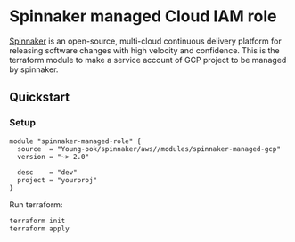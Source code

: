 # Spinnaker managed Cloud IAM role
[Spinnaker](https://spinnaker.io/) is an open-source, multi-cloud continuous delivery platform for releasing software changes with high velocity and confidence. This is the terraform module to make a service account of GCP project to be managed by spinnaker.

## Quickstart
### Setup
```hcl
module "spinnaker-managed-role" {
  source  = "Young-ook/spinnaker/aws//modules/spinnaker-managed-gcp"
  version = "~> 2.0"

  desc    = "dev"
  project = "yourproj"
}
```
Run terraform:
```
terraform init
terraform apply
```
